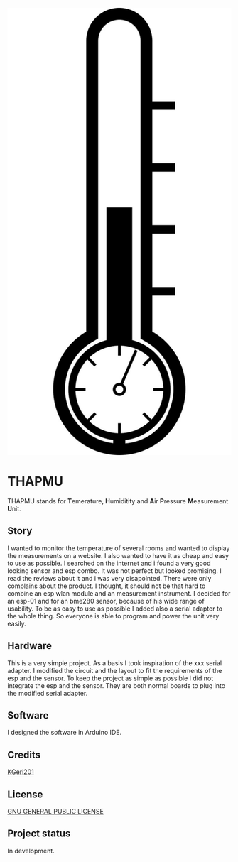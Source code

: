 ![LOGO](THAPMU.jpg)

# THAPMU
THAPMU stands for **T**emerature, **H**umiditity and **A**ir **P**ressure **M**easurement **U**nit.

## Story
I wanted to monitor the temperature of several rooms and wanted to display the measurements on a website.
I also wanted to have it as cheap and easy to use as possible.
I searched on the internet and i found a very good looking sensor and esp combo.
It was not perfect but looked promising.
I read the reviews about it and i was very disapointed.
There were only complains about the product.
I thought, it should not be that hard to combine an esp wlan module and an measurement instrument.
I decided for an esp-01 and for an bme280 sensor, because of his wide range of usability.
To be as easy to use as possible I added also a serial adapter to the whole thing.
So everyone is able to program and power the unit very easily.

## Hardware
This is a very simple project. As a basis I took inspiration of the xxx serial adapter.
I modified the circuit and the layout to fit the requirements of the esp and the sensor.
To keep the project as simple as possible I did not integrate the esp and the sensor.
They are both normal boards to plug into the modified serial adapter.

## Software
I designed the software in Arduino IDE.


## Credits
[KGeri201](https://github.com/KGeri201)

## License
[GNU GENERAL PUBLIC LICENSE](https://choosealicense.com/licenses/gpl-3.0/)

## Project status
In development.
